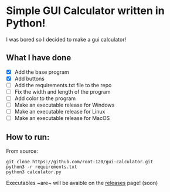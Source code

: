 
# Simple GUI Calculator written in Python!

I was bored so I decided to make a gui calculator!


## What I have done
- [x]  Add the base program
- [x]  Add buttons
- [ ]  Add the requirements.txt file to the repo
- [ ]  Fix the width and length of the program
- [ ]  Add color to the program
- [ ]  Make an executable release for Windows
- [ ]  Make an executable release for Linux
- [ ]  Make an executable release for MacOS

## How to run:
From source:
```
git clone https://github.com/root-120/gui-calculator.git
python3 -r requirements.txt
python3 calculator.py
```
Executables ~are~ will be avaible on the [releases](https://github.com/root-120/gui-calculator/releases) page! (soon)
